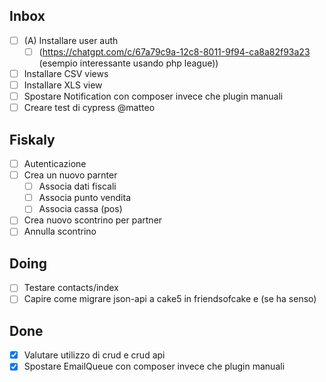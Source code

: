 ## Inbox
- [ ] (A) Installare user auth 
    - [ ] (https://chatgpt.com/c/67a79c9a-12c8-8011-9f94-ca8a82f93a23  (esempio interessante usando php league))
- [ ] Installare CSV views
- [ ] Installare XLS view
- [ ] Spostare Notification con composer invece che plugin manuali
- [ ] Creare test di cypress @matteo

## Fiskaly
- [ ] Autenticazione
- [ ] Crea un nuovo parnter
    - [ ] Associa dati fiscali
    - [ ] Associa punto vendita
    - [ ] Associa cassa (pos)
- [ ] Crea nuovo scontrino per partner
- [ ] Annulla scontrino

## Doing
- [ ] Testare contacts/index
- [ ] Capire come migrare json-api a cake5 in friendsofcake e (se ha senso)

## Done
- [x] Valutare utilizzo di crud e crud api 
- [x] Spostare EmailQueue con composer invece che plugin manuali